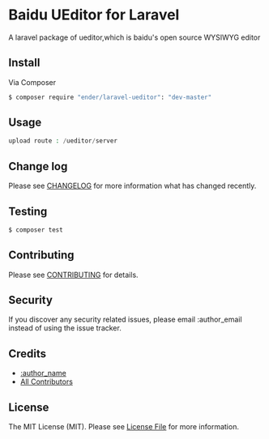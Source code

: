 # Baidu UEditor for Laravel

A laravel package of ueditor,which is baidu's open source WYSIWYG editor

## Install

Via Composer

``` bash
$ composer require "ender/laravel-ueditor": "dev-master"
```

## Usage

``` php
upload route : /ueditor/server
```

## Change log

Please see [CHANGELOG](CHANGELOG.md) for more information what has changed recently.

## Testing

``` bash
$ composer test
```

## Contributing

Please see [CONTRIBUTING](CONTRIBUTING.md) for details.

## Security

If you discover any security related issues, please email :author_email instead of using the issue tracker.

## Credits

- [:author_name](https://github.com/:author_username)
- [All Contributors](../../contributors)

## License

The MIT License (MIT). Please see [License File](LICENSE.md) for more information.
